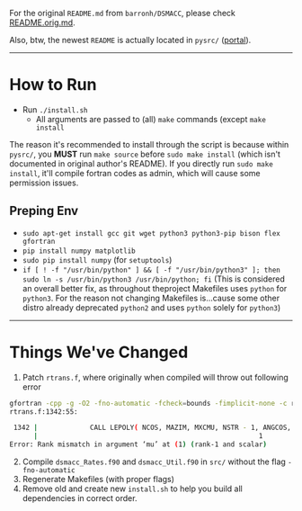For the original `README.md` from `barronh/DSMACC`, please check [README.orig.md](README.orig.md).

Also, btw, the newest `README` is actually located in `pysrc/` ([portal](pysrc/README.md)).

---

# How to Run

- Run `./install.sh`
    - All arguments are passed to (all) `make` commands (except `make install`

The reason it's recommended to install through the script is because within `pysrc/`, you **MUST** run `make source` before `sudo make install` (which isn't documented in original author's README). If you directly run `sudo make install`, it'll compile fortran codes as admin, which will cause some permission issues.

## Preping Env

- `sudo apt-get install gcc git wget python3 python3-pip bison flex gfortran`
- `pip install numpy matplotlib`
- `sudo pip install numpy` (for `setuptools`)
- `if [ ! -f "/usr/bin/python" ] && [ -f "/usr/bin/python3" ]; then sudo ln -s /usr/bin/python3 /usr/bin/python; fi` (This is considered an overall better fix, as throughout theproject Makefiles uses `python` for `python3`. For the reason not changing Makefiles is...cause some other distro already deprecated `python2` and uses `python` solely for `python3`)

---

# Things We've Changed

1. Patch `rtrans.f`, where originally when compiled will throw out following error
```bash
gfortran -cpp -g -O2 -fno-automatic -fcheck=bounds -fimplicit-none -c rtrans.f
rtrans.f:1342:55:

 1342 |             CALL LEPOLY( NCOS, MAZIM, MXCMU, NSTR - 1, ANGCOS, YLM0 )
      |                                                       1
Error: Rank mismatch in argument ‘mu’ at (1) (rank-1 and scalar)
```
2. Compile `dsmacc_Rates.f90` and `dsmacc_Util.f90` in `src/` without the flag `-fno-automatic`
3. Regenerate Makefiles (with proper flags)
4. Remove old and create new `install.sh` to help you build all dependencies in correct order.
